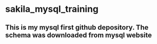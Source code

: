 # sakila_mysql_training
## This is my mysql first github depository. The schema was downloaded from mysql website

